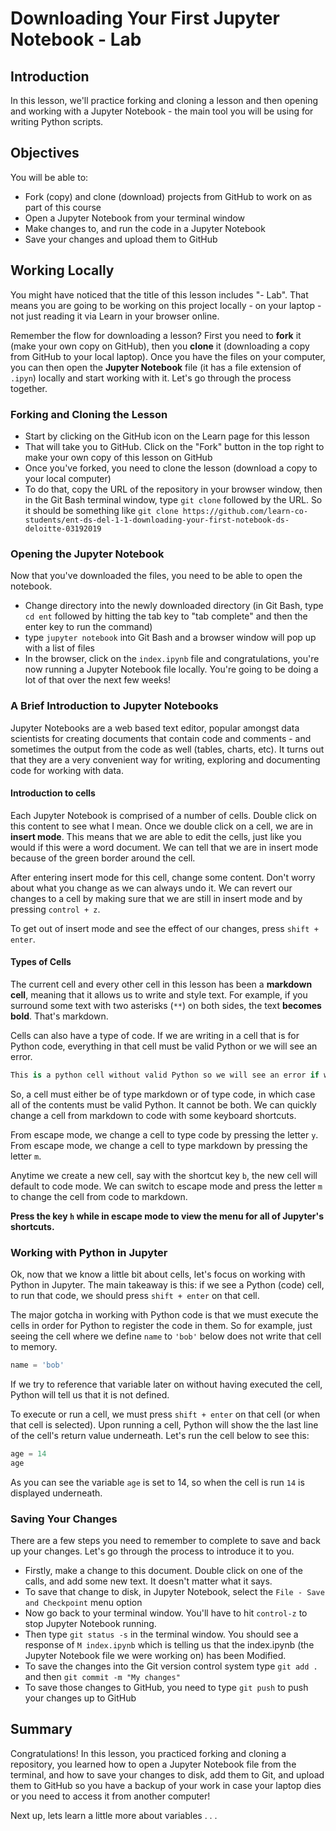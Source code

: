 
# Downloading Your First Jupyter Notebook - Lab


## Introduction
In this lesson, we'll practice forking and cloning a lesson and then opening and working with a Jupyter Notebook - the main tool you will be using for writing Python scripts.

## Objectives
You will be able to:
* Fork (copy) and clone (download) projects from GitHub to work on as part of this course
* Open a Jupyter Notebook from your terminal window
* Make changes to, and run the code in a Jupyter Notebook
* Save your changes and upload them to GitHub

## Working Locally
You might have noticed that the title of this lesson includes "- Lab". That means you are going to be working on this project locally - on your laptop - not just reading it via Learn in your browser online.

Remember the flow for downloading a lesson? First you need to **fork** it (make your own copy on GitHub), then you **clone** it (downloading a copy from GitHub to your local laptop). Once you have the files on your computer, you can then open the **Jupyter Notebook** file (it has a file extension of `.ipyn`) locally and start working with it. Let's go through the process together.

### Forking and Cloning the Lesson
* Start by clicking on the GitHub icon on the Learn page for this lesson
* That will take you to GitHub. Click on the "Fork" button in the top right to make your own copy of this lesson on GitHub
* Once you've forked, you need to clone the lesson (download a copy to your local computer)
* To do that, copy the URL of the repository in your browser window, then in the Git Bash terminal window, type `git clone` followed by the URL. So it should be something like `git clone https://github.com/learn-co-students/ent-ds-del-1-1-downloading-your-first-notebook-ds-deloitte-03192019`

### Opening the Jupyter Notebook
Now that you've downloaded the files, you need to be able to open the notebook.
* Change directory into the newly downloaded directory (in Git Bash, type `cd ent` followed by hitting the tab key to "tab complete" and then the enter key to run the command)
* type `jupyter notebook` into Git Bash and a browser window will pop up with a list of files
* In the browser, click on the `index.ipynb` file and congratulations, you're now running a Jupyter Notebook file locally. You're going to be doing a lot of that over the next few weeks!

### A Brief Introduction to Jupyter Notebooks
Jupyter Notebooks are a web based text editor, popular amongst data scientists for creating documents that contain code and comments - and sometimes the output from the code as well (tables, charts, etc). It turns out that they are a very convenient way for writing, exploring and documenting code for working with data.

#### Introduction to cells
Each Jupyter Notebook is comprised of a number of cells. Double click on this content to see what I mean. Once we double click on a cell, we are in **insert mode**. This means that we are able to edit the cells, just like you would if this were a word document. We can tell that we are in insert mode because of the green border around the cell.  

After entering insert mode for this cell, change some content. Don't worry about what you change as we can always undo it. We can revert our changes to a cell by making sure that we are still in insert mode and by pressing `control + z`.

To get out of insert mode and see the effect of our changes, press `shift + enter`.

#### Types of Cells

The current cell and every other cell in this lesson has been a **markdown cell**, meaning that it allows us to write and style text. For example, if you surround some text with two asterisks (`**`) on both sides, the text **becomes bold**. That's markdown.

Cells can also have a type of code. If we are writing in a cell that is for Python code, everything in that cell must be valid Python or we will see an error.


```python
This is a python cell without valid Python so we will see an error if we run it
```

So, a cell must either be of type markdown or of type code, in which case all of the contents must be valid Python.  It cannot be both. We can quickly change a cell from markdown to code with some keyboard shortcuts.

From escape mode, we change a cell to type code by pressing the letter `y`.
From escape mode, we change a cell to type markdown by pressing the letter `m`.

Anytime we create a new cell, say with the shortcut key `b`, the new cell will default to code mode.  We can switch to escape mode and press the letter `m` to change the cell from code to markdown.

**Press the key `h` while in escape mode to view the menu for all of Jupyter's shortcuts.**

### Working with Python in Jupyter

Ok, now that we know a little bit about cells, let's focus on working with Python in Jupyter.  The main takeaway is this: if we see a Python (code) cell, to run that code, we should press `shift + enter` on that cell. 

The major gotcha in working with Python code is that we must execute the cells in order for Python to register the code in them. So for example, just seeing the cell where we define `name` to `'bob'` below does not write that cell to memory.


```python
name = 'bob'
```

If we try to reference that variable later on without having executed the cell, Python will tell us that it is not defined.

To execute or run a cell, we must press `shift + enter` on that cell (or when that cell is selected). Upon running a cell, Python will show the the last line of the cell's return value underneath.  Let's run the cell below to see this:


```python
age = 14
age
```

As you can see the variable `age` is set to 14, so when the cell is run `14` is displayed underneath.


### Saving Your Changes
There are a few steps you need to remember to complete to save and back up your changes. Let's go through the process to introduce it to you.
* Firstly, make a change to this document. Double click on one of the calls, and add some new text. It doesn't matter what it says.
* To save that change to disk, in Jupyter Notebook, select the `File - Save and Checkpoint` menu option
* Now go back to your terminal window. You'll have to hit `control-z` to stop Jupyter Notebook running.
* Then type `git status -s` in the terminal window. You should see a response of `M index.ipynb` which is telling us that the index.ipynb (the Jupyter Notebook file we were working on) has been Modified.
* To save the changes into the Git version control system type `git add .` and then `git commit -m "My changes"`
* To save those changes to GitHub, you need to type `git push` to push your changes up to GitHub


## Summary

Congratulations! In this lesson, you practiced forking and cloning a repository, you learned how to open a Jupyter Notebook file from the terminal, and how to save your changes to disk, add them to Git, and upload them to GitHub so you have a backup of your work in case your laptop dies or you need to access it from another computer! 

Next up, lets learn a little more about variables . . .

